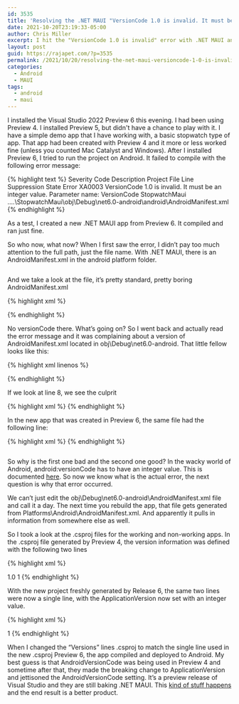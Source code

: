 ```yaml
---
id: 3535
title: 'Resolving the .NET MAUI "VersionCode 1.0 is invalid. It must be an integer value." error when updating Visual Studio 2022 Preview'
date: 2021-10-20T23:19:33-05:00
author: Chris Miller
excerpt: I hit the "VersionCode 1.0 is invalid" error with .NET MAUI and resolved it.
layout: post
guid: https://rajapet.com/?p=3535
permalink: /2021/10/20/resolving-the-net-maui-versioncode-1-0-is-invalid-it-must-be-an-integer-value-error-when-updating-visual-studio-2022-preview/
categories:
  - Android
  - MAUI
tags:
  - android
  - maui
---
```

 

I installed the Visual Studio 2022 Preview 6 this evening. I had been using Preview 4. I installed Preview 5, but didn't have a chance to play with it. I have a simple demo app that I have working with, a basic stopwatch type of app. That app had been created with Preview 4 and it more or less worked fine (unless you counted Mac Catalyst and Windows). After I installed Preview 6, I tried to run the project on Android. It failed to compile with the following error message:

{% highlight text %}
Severity	Code	Description	Project	File	Line	Suppression State
Error	XA0003	VersionCode 1.0 is invalid. It must be an integer value.
Parameter name: VersionCode	StopwatchMaui	....\StopwatchMaui\obj\Debug\net6.0-android\android\AndroidManifest.xml
{% endhighlight %}

As a test, I created a new .NET MAUI app from Preview 6. It compiled and ran just fine.

So who now, what now? When I first saw the error, I didn&#8217;t pay too much attention to the full path, just the file name. With .NET MAUI, there is an AndroidManifest.xml in the android platform folder.<figure class="wp-block-image size-large">

<img src="https://i2.wp.com/photos.smugmug.com/Blog/n-zwT5d/2021/i-6fGFssK/0/fbc04600/O/01%20-%20Solution%20Explorer.png?w=680&#038;ssl=1" alt="" data-recalc-dims="1" /> </figure> 

And we take a look at the file, it&#8217;s pretty standard, pretty boring AndroidManifest.xml

{% highlight xml %}
<?xml version="1.0" encoding="utf-8"?>
<manifest xmlns:android="http://schemas.android.com/apk/res/android">
	<uses-sdk android:minSdkVersion="21" android:targetSdkVersion="31" />
	<application android:allowBackup="true" android:icon="@mipmap/appicon" android:roundIcon="@mipmap/appicon_round" android:supportsRtl="true"></application>
	<uses-permission android:name="android.permission.ACCESS_NETWORK_STATE" />
</manifest>
{% endhighlight %}

No versionCode there. What&#8217;s going on? So I went back and actually read the error message and it was complaining about a version of AndroidManifest.xml located in obj\Debug\net6.0-android. That little fellow looks like this:

{% highlight xml linenos %}
<?xml version="1.0" encoding="utf-8"?>
<!--
    This code was generated by a tool.
    It was generated from ....\StopwatchMaui\Platforms\Android\AndroidManifest.xml
    Changes to this file may cause incorrect behavior and will be lost if
    the contents are regenerated.
    -->
<manifest xmlns:android="http://schemas.android.com/apk/res/android" android:versionCode="1.0" package="com.companyname.StopwatchMaui" android:versionName="1.0.0">
  <uses-sdk android:minSdkVersion="21" android:targetSdkVersion="31" />
  <uses-permission android:name="android.permission.INTERNET" />
  <uses-permission android:name="android.permission.ACCESS_NETWORK_STATE" />
  <application android:allowBackup="true" android:icon="@mipmap/appicon" android:roundIcon="@mipmap/appicon_round" android:supportsRtl="true" android:name="crc64c1104ba8f6ea44b3.MainApplication" android:label="StopwatchMaui" android:debuggable="true" android:extractNativeLibs="true">
    <activity android:configChanges="orientation|smallestScreenSize|screenLayout|screenSize|uiMode" android:theme="@style/Maui.SplashTheme" android:name="crc64c1104ba8f6ea44b3.MainActivity" android:exported="true">
      <intent-filter>
        <action android:name="android.intent.action.MAIN" />
        <category android:name="android.intent.category.LAUNCHER" />
      </intent-filter>
    </activity>
    <receiver android:enabled="true" android:exported="false" android:label="Essentials Battery Broadcast Receiver" android:name="crc64192d9de59b079c6d.BatteryBroadcastReceiver" />
    <receiver android:enabled="true" android:exported="false" android:label="Essentials Energy Saver Broadcast Receiver" android:name="crc64192d9de59b079c6d.EnergySaverBroadcastReceiver" />
    <receiver android:enabled="true" android:exported="false" android:label="Essentials Connectivity Broadcast Receiver" android:name="crc64192d9de59b079c6d.ConnectivityBroadcastReceiver" />
    <activity android:configChanges="orientation|screenSize" android:name="crc64192d9de59b079c6d.IntermediateActivity" />
    <provider android:authorities="com.companyname.StopwatchMaui.fileProvider" android:exported="false" android:grantUriPermissions="true" android:name="xamarin.essentials.fileProvider">
      <meta-data android:name="android.support.FILE_PROVIDER_PATHS" android:resource="@xml/xamarin_essentials_fileprovider_file_paths" />
    </provider>
    <activity android:configChanges="orientation|screenSize" android:name="crc64192d9de59b079c6d.WebAuthenticatorIntermediateActivity" />
    <service android:name="crc64396a3fe5f8138e3f.KeepAliveService" />
    <provider android:name="mono.MonoRuntimeProvider" android:exported="false" android:initOrder="1999999999" android:authorities="com.companyname.StopwatchMaui.mono.MonoRuntimeProvider.__mono_init__" />
  </application>
</manifest>
{% endhighlight %}


If we look at line 8, we see the culprit

{% highlight xml %}
<manifest 
    xmlns:android="http://schemas.android.com/apk/res/android" 
    android:versionCode="1.0" 
    package="com.companyname.StopwatchMaui" 
    android:versionName="1.0.0">
{% endhighlight %}

In the new app that was created in Preview 6, the same file had the following line:

{% highlight xml %}
<manifest 
    xmlns:android="http://schemas.android.com/apk/res/android" 
    android:versionCode="1" 
    package="com.companyname.StopwatchMaui" 
    android:versionName="1.0.0">
{% endhighlight %}


<div class="wp-block-image">
  <figure class="aligncenter size-large"><img src="https://i2.wp.com/photos.smugmug.com/Blog/n-zwT5d/2021/i-mF3bHJm/0/4ebec4dc/O/badgood.jpg?w=680&#038;ssl=1" alt="" data-recalc-dims="1" /></figure>
</div>

So why is the first one bad and the second one good? In the wacky world of Android, android:versionCode has to have an integer value. This is documented [here](https://developer.android.com/guide/topics/manifest/manifest-element). So now we know what is the actual error, the next question is why that error occurred. 

We can&#8217;t just edit the obj\Debug\net6.0-android\AndroidManifest.xml file and call it a day. The next time you rebuild the app, that file gets generated from Platforms\Android\AndroidManifest.xml. And apparently it pulls in information from somewhere else as well.

So I took a look at the .csproj files for the working and non-working apps. In the .csproj file generated by Preview 4, the version information was defined with the following two lines

{% highlight xml %}
<!-- Versions -->
<ApplicationVersion>1.0</ApplicationVersion>
<AndroidVersionCode>1</AndroidVersionCode>
{% endhighlight %}

With the new project freshly generated by Release 6, the same two lines were now a single line, with the ApplicationVersion now set with an integer value.

{% highlight xml %}
<!-- Versions -->
<ApplicationVersion>1</ApplicationVersion>
{% endhighlight %}

When I changed the “Versions” lines .csproj to match the single line used in the new .csproj Preview 6, the app compiled and deployed to Android. My best guess is that AndroidVersionCode was being used in Preview 4 and sometime after that, they made the breaking change to ApplicationVersion and jettisoned the AndroidVersionCode setting. It&#8217;s a preview release of Visual Studio and they are still baking .NET MAUI. This [kind of stuff happens](https://developercommunity.visualstudio.com/t/versioncode-10-is-invalid/1553498) and the end result is a better product.